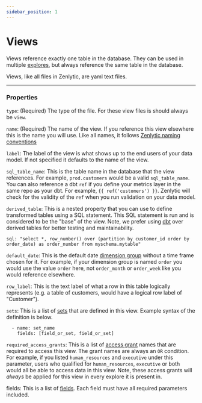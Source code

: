 ```yaml
---
sidebar_position: 1
---
```


# Views

Views reference exactly one table in the database. They can be used in multiple [explores](../_2_data_modeling_explore.md), but always reference the same table in the database.

Views, like all files in Zenlytic, are yaml text files.

---

### Properties

`type`: (Required) The type of the file. For these view files is should always be `view`.

`name`: (Required) The name of the view. If you reference this view elsewhere this is the name you will use. Like all names, it follows [Zenlytic naming conventions](../_2_data_modeling.md#naming-conventions)

`label`: The label of the view is what shows up to the end users of your data model. If not specified it defaults to the name of the view.

`sql_table_name`: This is the table name in the database that the view references. For example, `prod.customers` would be a valid `sql_table_name`. You can also reference a dbt `ref` if you define your metrics layer in the same repo as your dbt. For example, `{{ ref('customers') }}`. Zenlytic will check for the validity of the `ref` when you run validation on your data model.

`derived_table`: This is a nested property that you can use to define transformed tables using a SQL statement. This SQL statement is run and is considered to be the "base" of the view. Note, we prefer using [dbt](https://getdbt.com) over derived tables for better testing and maintainability.
```
sql: "select *, row_number() over (partition by customer_id order by order_date) as order_number from myschema.mytable"

```

`default_date`: This is the default date [dimension group](../_2_data_modeling_field_dimension_group.md) without a time frame chosen for it. For example, if your dimension group is named `order` you would use the value `order` here, not `order_month` or `order_week` like you would reference elsewhere.

`row_label`: This is the text label of what a row in this table logically represents (e.g. a table of customers, would have a logical row label of "Customer").

`sets`: This is a list of [sets](../_2_data_modeling_set.md) that are defined in this view. Example syntax of the definition is below.
```
  - name: set_name
    fields: [field_or_set, field_or_set]
```

`required_access_grants`: This is a list of [access grant](../_2_data_modeling_access_grants.md) names that are required to access this view. The grant names are always an `OR` condition. For example, if you listed `human_resources` and `executive` under this parameter, users who qualified for `human_resources`, `executive` or both would all be able to access data in this view. Note, these access grants will *always* be applied for this view in every explore it is present in.

fields: This is a list of [fields](../_2_data_modeling_field.md). Each field must have all required parameters included.
